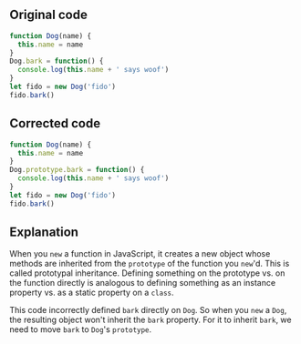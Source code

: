 ## Original code

```js
function Dog(name) {
  this.name = name
}
Dog.bark = function() {
  console.log(this.name + ' says woof')
}
let fido = new Dog('fido')
fido.bark()
```

## Corrected code

```js
function Dog(name) {
  this.name = name
}
Dog.prototype.bark = function() {
  console.log(this.name + ' says woof')
}
let fido = new Dog('fido')
fido.bark()
```

## Explanation

When you `new` a function in JavaScript, it creates a new object whose methods are inherited from the `prototype` of the function you `new`'d. This is called prototypal inheritance. Defining something on the prototype vs. on the function directly is analogous to defining something as an instance property vs. as a static property on a `class`.

This code incorrectly defined `bark` directly on `Dog`. So when you `new` a `Dog`, the resulting object won't inherit the `bark` property. For it to inherit `bark`, we need to move `bark` to `Dog`'s `prototype`.
